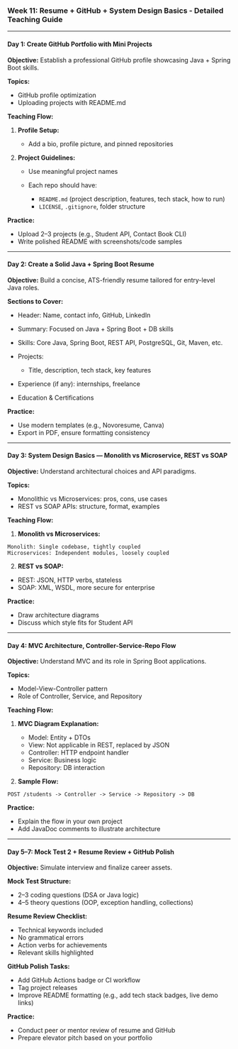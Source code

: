 ### Week 11: Resume + GitHub + System Design Basics - Detailed Teaching Guide

---

#### **Day 1: Create GitHub Portfolio with Mini Projects**

**Objective:** Establish a professional GitHub profile showcasing Java + Spring Boot skills.

**Topics:**

* GitHub profile optimization
* Uploading projects with README.md

**Teaching Flow:**

1. **Profile Setup:**

   * Add a bio, profile picture, and pinned repositories
2. **Project Guidelines:**

   * Use meaningful project names
   * Each repo should have:

     * `README.md` (project description, features, tech stack, how to run)
     * `LICENSE`, `.gitignore`, folder structure

**Practice:**

* Upload 2–3 projects (e.g., Student API, Contact Book CLI)
* Write polished README with screenshots/code samples

---

#### **Day 2: Create a Solid Java + Spring Boot Resume**

**Objective:** Build a concise, ATS-friendly resume tailored for entry-level Java roles.

**Sections to Cover:**

* Header: Name, contact info, GitHub, LinkedIn
* Summary: Focused on Java + Spring Boot + DB skills
* Skills: Core Java, Spring Boot, REST API, PostgreSQL, Git, Maven, etc.
* Projects:

  * Title, description, tech stack, key features
* Experience (if any): internships, freelance
* Education & Certifications

**Practice:**

* Use modern templates (e.g., Novoresume, Canva)
* Export in PDF, ensure formatting consistency

---

#### **Day 3: System Design Basics — Monolith vs Microservice, REST vs SOAP**

**Objective:** Understand architectural choices and API paradigms.

**Topics:**

* Monolithic vs Microservices: pros, cons, use cases
* REST vs SOAP APIs: structure, format, examples

**Teaching Flow:**

1. **Monolith vs Microservices:**

```text
Monolith: Single codebase, tightly coupled
Microservices: Independent modules, loosely coupled
```

2. **REST vs SOAP:**

* REST: JSON, HTTP verbs, stateless
* SOAP: XML, WSDL, more secure for enterprise

**Practice:**

* Draw architecture diagrams
* Discuss which style fits for Student API

---

#### **Day 4: MVC Architecture, Controller-Service-Repo Flow**

**Objective:** Understand MVC and its role in Spring Boot applications.

**Topics:**

* Model-View-Controller pattern
* Role of Controller, Service, and Repository

**Teaching Flow:**

1. **MVC Diagram Explanation:**

   * Model: Entity + DTOs
   * View: Not applicable in REST, replaced by JSON
   * Controller: HTTP endpoint handler
   * Service: Business logic
   * Repository: DB interaction

2. **Sample Flow:**

```text
POST /students -> Controller -> Service -> Repository -> DB
```

**Practice:**

* Explain the flow in your own project
* Add JavaDoc comments to illustrate architecture

---

#### **Day 5–7: Mock Test 2 + Resume Review + GitHub Polish**

**Objective:** Simulate interview and finalize career assets.

**Mock Test Structure:**

* 2–3 coding questions (DSA or Java logic)
* 4–5 theory questions (OOP, exception handling, collections)

**Resume Review Checklist:**

* Technical keywords included
* No grammatical errors
* Action verbs for achievements
* Relevant skills highlighted

**GitHub Polish Tasks:**

* Add GitHub Actions badge or CI workflow
* Tag project releases
* Improve README formatting (e.g., add tech stack badges, live demo links)

**Practice:**

* Conduct peer or mentor review of resume and GitHub
* Prepare elevator pitch based on your portfolio
